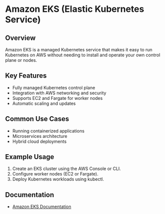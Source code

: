 # Amazon EKS (Elastic Kubernetes Service)

## Overview
Amazon EKS is a managed Kubernetes service that makes it easy to run Kubernetes on AWS without needing to install and operate your own control plane or nodes.

## Key Features
- Fully managed Kubernetes control plane
- Integration with AWS networking and security
- Supports EC2 and Fargate for worker nodes
- Automatic scaling and updates

## Common Use Cases
- Running containerized applications
- Microservices architecture
- Hybrid cloud deployments

## Example Usage
1. Create an EKS cluster using the AWS Console or CLI.
2. Configure worker nodes (EC2 or Fargate).
3. Deploy Kubernetes workloads using kubectl.

## Documentation
- [Amazon EKS Documentation](https://docs.aws.amazon.com/eks/)
